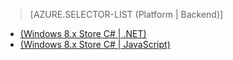 > [AZURE.SELECTOR-LIST (Platform | Backend)]
- [(Windows 8.x Store C# | .NET)](../articles/mobile-services-dotnet-backend-windows-store-dotnet-aad-rbac.md)
- [(Windows 8.x Store C# | JavaScript)](../articles/mobile-services-javascript-backend-windows-store-dotnet-aad-rbac.md)
